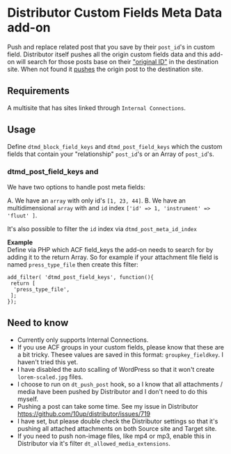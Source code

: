 # Distributor Custom Fields Meta Data add-on

Push and replace related post that you save by their `post_id`'s in custom field. 
Distributor itself pushes all the origin custom fields data and this add-on will search for those posts base on their ["original ID"](https://github.com/burovoordeboeg/distributor-meta-data/blob/master/src/InternalConnections/Utilities.php) in the destination site.
When not found it [pushes](https://github.com/burovoordeboeg/distributor-meta-data/blob/master/src/InternalConnections/AbstractMeta.php#L18) the origin post to the destination site.

## Requirements

A multisite that has sites linked through `Internal Connections`.

## Usage
Define `dtmd_block_field_keys` and `dtmd_post_field_keys` which the custom fields that contain your "relationship" `post_id`'s or an Array of `post_id`'s.

### dtmd_post_field_keys and 
We have two options to handle post meta fields:
 
A. We have an `array` with only id's `[1, 23, 44]`.
B. We have an multidimensional `array` with and `id` index `['id' => 1, 'instrument' => 'fluut' ]`.

It's also possible to filter the `id` index via `dtmd_post_meta_id_index`

**Example**  
Define via PHP which ACF field_keys the add-on needs to search for by adding it to the return Array.
So for example if your attachment file field is named `press_type_file` then create this filter:

```
add_filter( 'dtmd_post_field_keys', function(){
 return [
  'press_type_file',
 ];
});
```

## Need to know
- Currently only supports Internal Connections.
- If you use ACF groups in your custom fields, please know that these are a bit tricky. Thesee values are saved in this format: `groupkey_fieldkey`. I haven't tried this yet.
- I have disabled the auto scalling of WordPress so that it won't create `lorem-scaled.jpg` files. 
- I choose to run on `dt_push_post` hook, so a I know that all attachments / media have been pushed by Distributor and I don't need to do this myself.
- Pushing a post can take some time. See my issue in Distributor https://github.com/10up/distributor/issues/719
- I have set, but please double check the Distributor settings so that it's pushing all attached attachments on both Source site and Target site.
- If you need to push non-image files, like mp4 or mp3, enable this in Distributor via it's filter `dt_allowed_media_extensions`.
